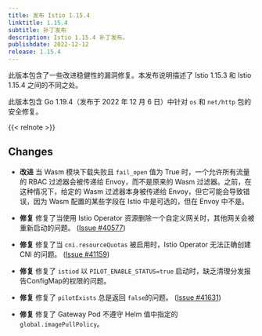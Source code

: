 ```yaml
---
title: 发布 Istio 1.15.4
linktitle: 1.15.4
subtitle: 补丁发布
description: Istio 1.15.4 补丁发布。
publishdate: 2022-12-12
release: 1.15.4
---
```


此版本包含了一些改进稳健性的漏洞修复。本发布说明描述了 Istio 1.15.3 和 Istio 1.15.4 之间的不同之处。

此版本包含 Go 1.19.4（发布于 2022 年 12 月 6 日）中针对 `os` 和 `net/http` 包的安全修复。

{{< relnote >}}

## Changes

- **改进** 当 Wasm 模块下载失败且 `fail_open` 值为 True 时，一个允许所有流量的 RBAC 过滤器会被传递给 Envoy，而不是原来的 Wasm 过滤器。之前，在这种情况下，给定的 Wasm 过滤器本身被传递给 Envoy，但它可能会导致错误，因为 Wasm 配置的某些字段在 Istio 中是可选的，但在 Envoy 中不是。

- **修复** 修复了当使用 Istio Operator 资源删除一个自定义网关时，其他网关会被重新启动的问题。
  ([Issue #40577](https://github.com/istio/istio/issues/40577))

- **修复** 修复了当 `cni.resourceQuotas` 被启用时，Istio Operator 无法正确创建 CNI 的问题。
  ([Issue #41159](https://github.com/istio/istio/issues/41159))

- **修复** 修复了 `istiod` 以 `PILOT_ENABLE_STATUS=true` 启动时，缺乏清理分发报告ConfigMap的权限的问题。

- **修复** 修复了 `pilotExists` 总是返回 `false`的问题。 ([Issue #41631](https://github.com/istio/istio/issues/41631))

- **修复** 修复了 Gateway Pod 不遵守 Helm 值中指定的 `global.imagePullPolicy`。
